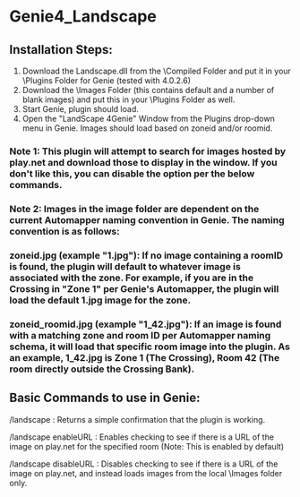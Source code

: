 # Genie4_Landscape
## Installation Steps:

1. Download the Landscape.dll from the \Compiled Folder and put it in your \Plugins Folder for Genie (tested with 4.0.2.6)
2. Download the \Images Folder (this contains default and a number of blank images) and put this in your \Plugins Folder as well. 
3. Start Genie, plugin should load. 
4. Open the "LandScape 4Genie" Window from the Plugins drop-down menu in Genie. Images should load based on zoneid and/or roomid. 

### Note 1: This plugin will attempt to search for images hosted by play.net and download those to display in the window. If you don't like this, you can disable the option per the below commands. 
### Note 2: Images in the image folder are dependent on the current Automapper naming convention in Genie. The naming convention is as follows:

### zoneid.jpg (example **"1.jpg"**): If no image containing a roomID is found, the plugin will default to whatever image is associated with the zone. For example, if you are in the Crossing in "Zone 1" per Genie's Automapper, the plugin will load the default 1.jpg image for the zone. 
### zoneid_roomid.jpg (example **"1_42.jpg"**): If an image is found with a matching zone and room ID per Automapper naming schema, it will load that specific room image into the plugin. As an example, 1_42.jpg is Zone 1 (The Crossing), Room 42 (The room directly outside the Crossing Bank). 
  
## Basic Commands to use in Genie:

/landscape : Returns a simple confirmation that the plugin is working. 

/landscape enableURL : Enables checking to see if there is a URL of the image on play.net for the specified room (Note: This is enabled by default)

/landscape disableURL : Disables checking to see if there is a URL of the image on play.net, and instead loads images from the local \Images folder only. 
